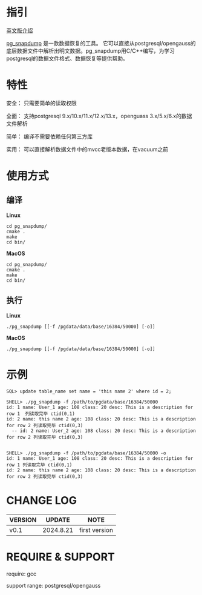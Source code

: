 # 指引

[英文版介绍](https://github.com/baijiu1/pg_snapdump/blob/main/README.md)

[pg_snapdump](https://github.com/baijiu1/pg_snapdump) 是一款数据恢复的工具。 它可以直接从postgresql/opengauss的底层数据文件中解析出明文数据。pg_snapdump用C/C++编写，为学习postgresql的数据文件格式、数据恢复等提供帮助。



# 特性

安全： 只需要简单的读取权限

全面： 支持postgresql 9.x/10.x/11.x/12.x/13.x，openguass 3.x/5.x/6.x的数据文件解析

简单： 编译不需要依赖任何第三方库

实用： 可以直接解析数据文件中的mvcc老版本数据，在vacuum之前


# 使用方式

## 编译

**Linux**

```shell
cd pg_snapdump/
cmake .
make
cd bin/
```

**MacOS**

```shell
cd pg_snapdump/
cmake .
make
cd bin/
```

## 执行

**Linux**

```shell
./pg_snapdump [[-f /pgdata/data/base/16384/50000] [-o]]
```

**MacOS**

```shell
./pg_snapdump [[-f /pgdata/data/base/16384/50000] [-o]]
```


# 示例

```shell
SQL> update table_name set name = 'this name 2' where id = 2;

SHELL> ./pg_snapdump -f /path/to/pgdata/base/16384/50000 
id: 1 name: User_1 age: 108 class: 20 desc: This is a description for row 1  列读取完毕 ctid(0,1)
id: 2 name: this name 2 age: 108 class: 20 desc: This is a description for row 2 列读取完毕 ctid(0,3)
  -- id: 2 name: User_2 age: 108 class: 20 desc: This is a description for row 2 列读取完毕 ctid(0,3)


SHELL> ./pg_snapdump -f /path/to/pgdata/base/16384/50000 -o
id: 1 name: User_1 age: 108 class: 20 desc: This is a description for row 1 列读取完毕 ctid(0,1)
id: 2 name: this name 2 age: 108 class: 20 desc: This is a description for row 2 列读取完毕 ctid(0,3)
```


# CHANGE LOG

| VERSION | UPDATE     | NOTE                                     |
| ------- | ---------- | ---------------------------------------- |
| v0.1    | 2024.8.21  | first version                            |





# REQUIRE & SUPPORT

require: gcc

support range: postgresql/opengauss
